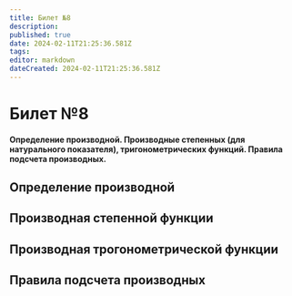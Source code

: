 ```yaml
---
title: Билет №8
description: 
published: true
date: 2024-02-11T21:25:36.581Z
tags: 
editor: markdown
dateCreated: 2024-02-11T21:25:36.581Z
---
```


# Билет №8
#### Определение производной. Производные степенных (для натурального показателя), тригонометрических функций. Правила подсчета производных.

## Определение производной

## Производная степенной функции

## Производная трогонометрической функции

## Правила подсчета производных